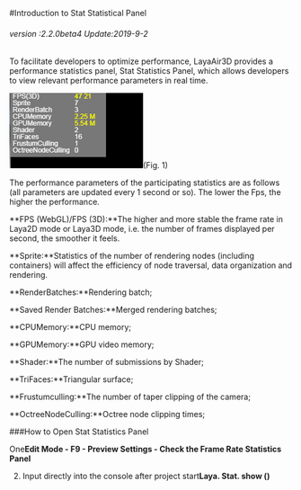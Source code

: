 #Introduction to Stat Statistical Panel

###### *version :2.2.0beta4   Update:2019-9-2*

To facilitate developers to optimize performance, LayaAir3D provides a performance statistics panel, Stat Statistics Panel, which allows developers to view relevant performance parameters in real time.

​![图](img/1.png)(Fig. 1)

The performance parameters of the participating statistics are as follows (all parameters are updated every 1 second or so). The lower the Fps, the higher the performance.

​**FPS (WebGL)/FPS (3D):**The higher and more stable the frame rate in Laya2D mode or Laya3D mode, i.e. the number of frames displayed per second, the smoother it feels.

​**Sprite:**Statistics of the number of rendering nodes (including containers) will affect the efficiency of node traversal, data organization and rendering.

​**RenderBatches:**Rendering batch;

​**Saved Render Batches:**Merged rendering batches;

​**CPUMemory:**CPU memory;

​**GPUMemory:**GPU video memory;

​**Shader:**The number of submissions by Shader;

​**TriFaces:**Triangular surface;

​**Frustumculling:**The number of taper clipping of the camera;

​**OctreeNodeCulling:**Octree node clipping times;

###How to Open Stat Statistics Panel

One**Edit Mode - F9 - Preview Settings - Check the Frame Rate Statistics Panel**	

2. Input directly into the console after project start**Laya. Stat. show ()**

##### 	